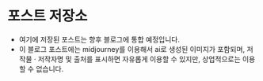 # 포스트 저장소

- 여기에 저장된 포스트는 향후 블로그에 통합 예정입니다.
- 이 블로그 포스트에는 midjourney를 이용해서 ai로 생성된 이미지가 포함되며, 저작물 ‧ 저작자명 및 출처를 표시하면 자유롭게 이용할 수 있지만, 상업적으로는 이용할 수 없습니다.
